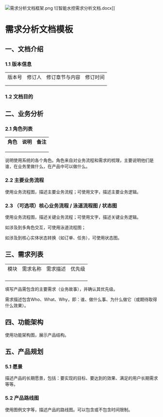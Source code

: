 ![需求分析文档框架.png](https://fenixhuang-1302994934.cos.ap-shanghai.myqcloud.com/qingyangxin/%E9%9C%80%E6%B1%82%E5%88%86%E6%9E%90%E6%96%87%E6%A1%A3%E6%A1%86%E6%9E%B6.png)
![[智能水控需求分析文档.docx]]


# 需求分析文档模板

## 一、文档介绍

### 1.1 版本信息

|   |   |   |   |
|---|---|---|---|
|版本号|修订人|修订章节与内容|修订时间|
|||||
|||||

### 1.2 文档目的

## 二、业务分析

### 2.1 角色列表

|   |   |   |
|---|---|---|
|**角色**|**说明**|**备注**|
||||
||||
||||

说明使用系统的各个角色。角色来自对业务流程和需求的梳理，主要说明他们是谁，在业务里做什么，在产品中可以做什么。

### 2.2 主要业务流程

使用业务流程图，描述主要业务流程；可使用文字，描述主要业务逻辑。

### 2.3 （可选项）核心业务流程 / 泳道流程图 / 状态图

使用业务流程图，描述关键业务流程；可使用文字，描述关键业务逻辑。

如涉及到多角色交互，可使用泳道流程图；

如涉及到核心实体状态转换（如订单、任务），可使用状态图。

## 三、需求列表

|   |   |   |   |
|---|---|---|---|
|模块|需求名称|需求描述|优先级|
|||||
|||||
|||||
|||||

填写产品需包含的主要需求（业务故事），并确认其优先级。

需求描述包含Who、What、Why，即：谁、做什么事、为什么做它（或期待取得什么效果）。

## 四、功能架构

使用功能架构图，展示产品结构。

## 五、产品规划

### 5.1 愿景

描述产品的长期愿景，包括：要实现的目标、要达到的效果、满足的用户长期需求等等。

### 5.2 产品路线图

使用图例文字等，描述产品的路线图。可以包含或不包含时间限制。